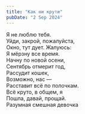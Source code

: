 ```yaml
---
title: "Как ни крути"
pubDate: "2 Sep 2024"
---
```


Я не люблю тебя.\
Уйди, закрой, пожалуйста,\
Окно, тут дует. Жалуюсь:\
Я мёрзну все время.\
Начну по новой осени,\
Сентябрь отмерит год,\
Рассудит кошек,\
Возможно, нас —\
Расставит всё по полочкам.\
Всё круто, в общем, я\
Пошла, давай, прощай.\
Разумная смешная девочка